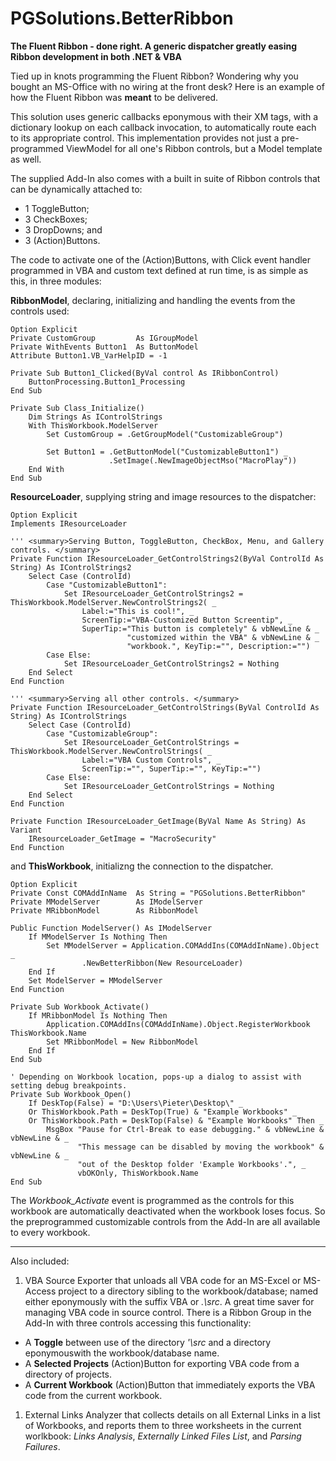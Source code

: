 # PGSolutions.BetterRibbon
**The Fluent Ribbon - done right.  A generic dispatcher greatly easing Ribbon development in both .NET &amp; VBA**

Tied up in knots programming the Fluent Ribbon? Wondering why you bought an MS-Office with no wiring at the front desk? Here is
an example of how the Fluent Ribbon was **meant** to be delivered.

This solution uses generic callbacks eponymous with their XM tags, with a dictionary lookup on each callback invocation, to
automatically route each to its appropriate control. This implementation provides not just a pre-programmed ViewModel for all one's
Ribbon controls, but a Model template as well. 

The supplied Add-In also comes with a built in suite of Ribbon controls that can be dynamically attached to:
- 1 ToggleButton;
- 3 CheckBoxes;
- 3 DropDowns; and
- 3 (Action)Buttons.

The code to activate one of the (Action)Buttons, with Click event handler programmed in VBA and custom text defined at
run time, is as simple as this, in three modules:

**RibbonModel**, declaring, initializing and handling the events from the controls used:

    Option Explicit
    Private CustomGroup         As IGroupModel
    Private WithEvents Button1  As ButtonModel
    Attribute Button1.VB_VarHelpID = -1

    Private Sub Button1_Clicked(ByVal control As IRibbonControl)
        ButtonProcessing.Button1_Processing
    End Sub

    Private Sub Class_Initialize()
        Dim Strings As IControlStrings
        With ThisWorkbook.ModelServer
            Set CustomGroup = .GetGroupModel("CustomizableGroup")

            Set Button1 = .GetButtonModel("CustomizableButton1") _
                          .SetImage(.NewImageObjectMso("MacroPlay"))
        End With
    End Sub
    
**ResourceLoader**, supplying string and image resources to the dispatcher:

    Option Explicit
    Implements IResourceLoader

    ''' <summary>Serving Button, ToggleButton, CheckBox, Menu, and Gallery controls. </summary>
    Private Function IResourceLoader_GetControlStrings2(ByVal ControlId As String) As IControlStrings2
        Select Case (ControlId)
            Case "CustomizableButton1":
                Set IResourceLoader_GetControlStrings2 = ThisWorkbook.ModelServer.NewControlStrings2( _
                    Label:="This is cool!", _
                    ScreenTip:="VBA-Customized Button Screentip", _
                    SuperTip:="This button is completely" & vbNewLine & _
                              "customized within the VBA" & vbNewLine & _
                              "workbook.", KeyTip:="", Description:="")
            Case Else:
                Set IResourceLoader_GetControlStrings2 = Nothing
        End Select
    End Function

    ''' <summary>Serving all other controls. </summary>
    Private Function IResourceLoader_GetControlStrings(ByVal ControlId As String) As IControlStrings
        Select Case (ControlId)
            Case "CustomizableGroup":
                Set IResourceLoader_GetControlStrings = ThisWorkbook.ModelServer.NewControlStrings( _
                    Label:="VBA Custom Controls", _
                    ScreenTip:="", SuperTip:="", KeyTip:="")
            Case Else:
                Set IResourceLoader_GetControlStrings = Nothing
        End Select
    End Function

    Private Function IResourceLoader_GetImage(ByVal Name As String) As Variant
        IResourceLoader_GetImage = "MacroSecurity"
    End Function

    
and **ThisWorkbook**, initializng the connection to the dispatcher.

    Option Explicit
    Private Const COMAddInName  As String = "PGSolutions.BetterRibbon"
    Private MModelServer        As IModelServer
    Private MRibbonModel        As RibbonModel

    Public Function ModelServer() As IModelServer
        If MModelServer Is Nothing Then
            Set MModelServer = Application.COMAddIns(COMAddInName).Object _
                    .NewBetterRibbon(New ResourceLoader)
        End If
        Set ModelServer = MModelServer
    End Function

    Private Sub Workbook_Activate()
        If MRibbonModel Is Nothing Then
            Application.COMAddIns(COMAddInName).Object.RegisterWorkbook ThisWorkbook.Name
            Set MRibbonModel = New RibbonModel
        End If
    End Sub

    ' Depending on Workbook location, pops-up a dialog to assist with setting debug breakpoints.
    Private Sub Workbook_Open()
        If DeskTop(False) = "D:\Users\Pieter\Desktop\" _
        Or ThisWorkbook.Path = DeskTop(True) & "Example Workbooks" _
        Or ThisWorkbook.Path = DeskTop(False) & "Example Workbooks" Then _
            MsgBox "Pause for Ctrl-Break to ease debugging." & vbNewLine & vbNewLine & _
                   "This message can be disabled by moving the workbook" & vbNewLine & _
                   "out of the Desktop folder 'Example Workbooks'.", _
                   vbOKOnly, ThisWorkbook.Name
    End Sub

The *Workbook_Activate* event is programmed as the controls for this workbook are automatically deactivated when the workbook loses
focus. So the preprogrammed customizable controls from the Add-In are all available to every workbook.

---

Also included:

1. VBA Source Exporter that unloads all VBA code for an MS-Excel or MS-Access project to a directory sibling to the workbook/database;
 named either eponymously with the suffix VBA or *.\src*. A great time saver for managing VBA code in source control. There is a Ribbon Group in the Add-In with three controls accessing this functionality:

 - A **Toggle** between use of the directory *'\src* and a directory eponymouswith the workbook/database name.
 - A **Selected Projects** (Action)Button for exporting VBA code from a directory of projects.
 - A **Current Workbook** (Action)Button that immediately exports the VBA code from the current workbook.

1. External Links Analyzer that collects details on all External Links in a list of Workbooks, and reports them to three worksheets in
the current worlkbook: *Links Analysis*, *Externally Linked Files List*, and *Parsing Failures*.
